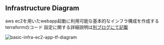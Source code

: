 ## Infrastructure Diagram
aws ec2を用いたwebapp起動に利用可能な基本的なインフラ構成を作成するterraformのコード
設定に関する詳細説明は[別ブログにて記載](https://zenn.dev/haggar/articles/07d42b04661541)

![basic-infra-ec2-app-tf-diagram](https://github.com/user-attachments/assets/fe58058b-10e7-4ab6-806e-1d879cde3a3e)
